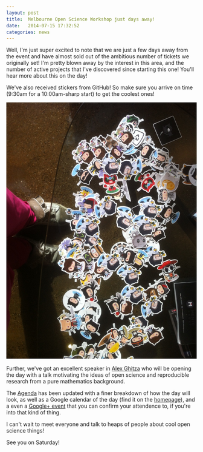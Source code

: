 ```yaml
---
layout: post
title:  Melbourne Open Science Workshop just days away!
date:   2014-07-15 17:32:52
categories: news
---
```


Well, I'm just super excited to note that we are just a few days away from the
event and have almost sold out of the ambitious number of tickets we
originally set! I'm pretty blown away by the interest in this area, and the
number of active projects that I've discovered since starting this one! You'll
hear more about this on the day!

We've also received stickers from GitHub! So make sure you arrive on time
(9:30am for a 10:00am-sharp start) to get the coolest ones! 

![GitHub stickers](/assets/images/Github-Stickers.jpg "GitHub stickers!")

Further, we've got an excellent speaker in [Alex
Ghitza](http://www.ms.unimelb.edu.au/~aghitza/) who will be opening the day
with a talk motivating the ideas of open science and reproducible research
from a pure mathematics background.

The
[Agenda](https://github.com/OpenScienceWorkshops/osw-material/wiki/Agenda-for-1-day-workshop)
has been updated with a finer breakdown of how the day will look, as well as a
Google calendar of the day (find it on the [homepage](/)), and a even a [Google+
event](https://plus.google.com/u/0/events/c4qjegb51p308nlk62di2eg88hg) that
you can confirm your attendence to, if you're into that kind of thing.

I can't wait to meet everyone and talk to heaps of people about
cool open science things! 

See you on Saturday!
